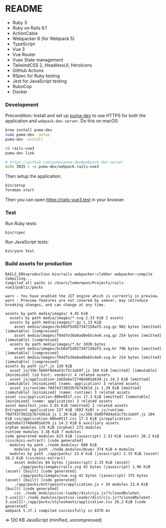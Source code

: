 # README

- Ruby 3
- Ruby on Rails 6.1
- ActionCable
- Webpacker 6 (for Webpack 5)
- TypeScript
- Vue 3
- Vue Router
- Vuex State management
- TailwindCSS 2, HeadlessUI, HeroIcons
- GitHub Actions
- RSpec for Ruby testing
- Jest for JavaScript testing
- RuboCop
- Docker

### Development

Precondition: Install and set up [puma-dev](https://github.com/puma/puma-dev) to use HTTPS for both the application and `webpack-dev-server`. Do this on macOS:

```bash
brew install puma-dev
sudo puma-dev -setup
puma-dev -install

cd rails-vue3
puma-dev link

# https://github.com/puma/puma-dev#webpack-dev-server
echo 3035 > ~/.puma-dev/webpack.rails-vue3
```

Then setup the application:

```bash
bin/setup
foreman start
```

Then you can open https://rails-vue3.test in your browser.

### Test

Run Ruby tests:

```
bin/rspec
```

Run JavaScript tests:

```
bin/yarn test
```

### Build assets for production

```
RAILS_ENV=production bin/rails webpacker:clobber webpacker:compile
Compiling...
Compiled all packs in /Users/ledermann/Projects/rails-vue3/public/packs

warn - You have enabled the JIT engine which is currently in preview.
warn - Preview features are not covered by semver, may introduce breaking changes, and can change at any time.

assets by path media/images/ 4.45 KiB
  assets by path media/images/*.svg 2.33 KiB 2 assets
  assets by path media/images/*.gz 1.13 KiB
    asset media/images/bcb6d75d927347158af5.svg.gz 902 bytes [emitted] [immutable] [compressed]
    asset media/images/f04dfe30a8ad8eb5c4e0.svg.gz 254 bytes [emitted] [immutable] [compressed]
  assets by path media/images/*.br 1020 bytes
    asset media/images/bcb6d75d927347158af5.svg.br 796 bytes [emitted] [immutable] [compressed]
    asset media/images/f04dfe30a8ad8eb5c4e0.svg.br 224 bytes [emitted] [immutable] [compressed]
assets by path js/*.js 120 KiB
  asset js/356-5b09f0d4a53cf5c1eb9f.js 104 KiB [emitted] [immutable] [minimized] (id hint: vendors) 4 related assets
  asset js/application-2ab5ebe72748e801e639.js 14.3 KiB [emitted] [immutable] [minimized] (name: application) 3 related assets
  asset js/runtime-70d74373032b7674361d.js 1.39 KiB [emitted] [immutable] [minimized] (name: runtime) 3 related assets
asset css/application-80be051f.css 17.3 KiB [emitted] [immutable] [minimized] (name: application) 3 related assets
asset manifest.json 3.01 KiB [emitted] 2 related assets
Entrypoint application 137 KiB (883 KiB) = js/runtime-70d74373032b7674361d.js 1.39 KiB js/356-5b09f0d4a53cf5c1eb9f.js 104 KiB css/application-80be051f.css 17.3 KiB js/application-2ab5ebe72748e801e639.js 14.3 KiB 6 auxiliary assets
orphan modules 176 KiB [orphan] 273 modules
runtime modules 3.36 KiB 7 modules
code generated modules 623 KiB (javascript) 2.33 KiB (asset) 26.2 KiB (css/mini-extract) [code generated]
  modules by path ./node_modules/ 600 KiB
    modules by path ./node_modules/@vue/ 374 KiB 4 modules
  modules by path ./app/packs/ 23.6 KiB (javascript) 2.33 KiB (asset) 26.2 KiB (css/mini-extract)
    asset modules 84 bytes (javascript) 2.33 KiB (asset)
      ./app/packs/images/rails.svg 42 bytes (javascript) 1.96 KiB (asset) [built] [code generated]
      ./app/packs/images/vue.svg 42 bytes (javascript) 375 bytes (asset) [built] [code generated]
    ./app/packs/entrypoints/application.js + 24 modules 23.6 KiB [built] [code generated]
    css ./node_modules/css-loader/dist/cjs.js??clonedRuleSet-3.use[1]!./node_modules/postcss-loader/dist/cjs.js??clonedRuleSet-3.use[2]!./app/packs/stylesheets/application.css 26.2 KiB [code generated]
webpack 5.37.1 compiled successfully in 8370 ms
```

=> 120 KB JavaScript (minified, uncompressed)
